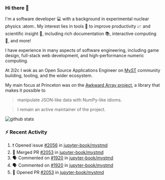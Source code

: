 ### Hi there 👋 

I'm a software developer 💻 with a background in experimental nuclear physics :atom:. My interest lies in tools :wrench: to improve productivity :chart_with_upwards_trend: and scientific insight :telescope:, including rich documentation 📚, interactive computing 🧮, and more! 

I have experience in many aspects of software engineering, including game design, full-stack web development, and high-performance numeric computing. 

At 2i2c I wok as an Open Source Applications Engineer on [MyST](https://github.com/jupyter-book/mystmd) community building, tooling, and the wider ecosystem. 

My main focus at Princeton was on the [Awkward Array project](awkward-array.org/), a library that makes it possible to 
> manipulate JSON-like data with NumPy-like idioms.

> I remain an active maintainer of the project. 

![github stats](https://github-readme-stats.vercel.app/api?username=agoose77&show_icons=true&hide_rank=true&hide_title=true&bg_color=30,e76445,904e95&text_color=efe3ec&icon_color=efe3ec)
<!--
**agoose77/agoose77** is a ✨ _special_ ✨ repository because its `README.md` (this file) appears on your GitHub profile.

Here are some ideas to get you started:

- 🔭 I’m currently working on ...
- 🌱 I’m currently learning ...
- 👯 I’m looking to collaborate on ...
- 🤔 I’m looking for help with ...
- 💬 Ask me about ...
- 📫 How to reach me: ...
- 😄 Pronouns: ...
- ⚡ Fun fact: ...
-->

### :zap: Recent Activity

<!--START_SECTION:activity-->
1. ❗ Opened issue [#2056](https://github.com/jupyter-book/mystmd/issues/2056) in [jupyter-book/mystmd](https://github.com/jupyter-book/mystmd)
2. 🎉 Merged PR [#2053](https://github.com/jupyter-book/mystmd/pull/2053) in [jupyter-book/mystmd](https://github.com/jupyter-book/mystmd)
3. 🗣 Commented on [#1920](https://github.com/jupyter-book/mystmd/issues/1920#issuecomment-2902118418) in [jupyter-book/mystmd](https://github.com/jupyter-book/mystmd)
4. 🗣 Commented on [#1920](https://github.com/jupyter-book/mystmd/issues/1920#issuecomment-2902088850) in [jupyter-book/mystmd](https://github.com/jupyter-book/mystmd)
5. 💪 Opened PR [#2053](https://github.com/jupyter-book/mystmd/pull/2053) in [jupyter-book/mystmd](https://github.com/jupyter-book/mystmd)
<!--END_SECTION:activity-->
